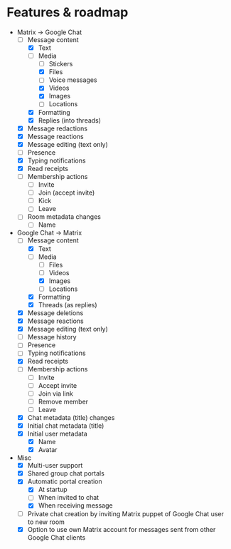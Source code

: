 # Features & roadmap

* Matrix → Google Chat
  * [ ] Message content
    * [x] Text
    * [ ] Media
      * [ ] Stickers
      * [x] Files
      * [ ] Voice messages
      * [x] Videos
      * [x] Images
      * [ ] Locations
    * [x] Formatting
    * [x] Replies (into threads)
  * [x] Message redactions
  * [x] Message reactions
  * [x] Message editing (text only)
  * [ ] Presence
  * [x] Typing notifications
  * [x] Read receipts
  * [ ] Membership actions
    * [ ] Invite
    * [ ] Join (accept invite)
    * [ ] Kick
    * [ ] Leave
  * [ ] Room metadata changes
    * [ ] Name
* Google Chat → Matrix
  * [ ] Message content
    * [x] Text
    * [ ] Media
      * [ ] Files
      * [ ] Videos
      * [x] Images
      * [ ] Locations
    * [x] Formatting
    * [x] Threads (as replies)
  * [x] Message deletions
  * [x] Message reactions
  * [x] Message editing (text only)
  * [ ] Message history
  * [ ] Presence
  * [ ] Typing notifications
  * [x] Read receipts
  * [ ] Membership actions
    * [ ] Invite
    * [ ] Accept invite
    * [ ] Join via link
    * [ ] Remove member
    * [ ] Leave
  * [x] Chat metadata (title) changes
  * [x] Initial chat metadata (title)
  * [x] Initial user metadata
    * [x] Name
    * [x] Avatar
* Misc
  * [x] Multi-user support
  * [x] Shared group chat portals
  * [x] Automatic portal creation
    * [x] At startup
    * [ ] When invited to chat
    * [x] When receiving message
  * [ ] Private chat creation by inviting Matrix puppet of Google Chat user to new room
  * [x] Option to use own Matrix account for messages sent from other Google Chat clients
